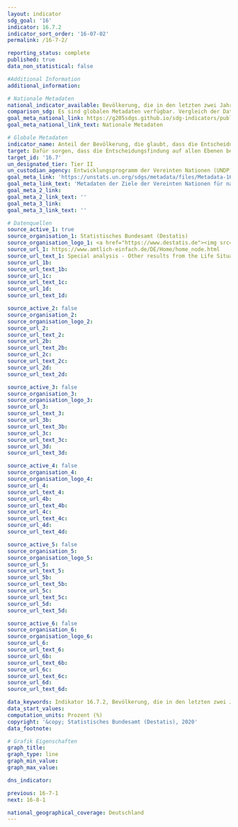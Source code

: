 ```yaml
---
layout: indicator
sdg_goal: '16'
indicator: 16.7.2
indicator_sort_order: '16-07-02'
permalink: /16-7-2/

reporting_status: complete
published: true
data_non_statistical: false

#Additional Information
additional_information: 

# Nationale Metadaten
national_indicator_available: Bevölkerung, die in den letzten zwei Jahren ihre Erfahrungen mit öffentlichen Einrichtungen als diskriminierungsfrei erachtet
comparison_sdg: Es sind globalen Metadaten verfügbar. Vergleich der Datenreihe mit den Metadaten folgt
goal_meta_national_link: https://g205sdgs.github.io/sdg-indicators/public/MetaDe/16.7.2.pdf
goal_meta_national_link_text: Nationale Metadaten

# Globale Metadaten
indicator_name: Anteil der Bevölkerung, die glaubt, dass die Entscheidungsfindung inklusiv und bedarfsgesteuert ist, nach Geschlecht, Alter, Behinderung und Bevölkerungsgruppe
target: Dafür sorgen, dass die Entscheidungsfindung auf allen Ebenen bedarfsorientiert, inklusiv, partizipatorisch und repräsentativ ist
target_id: '16.7'
un_designated_tier: Tier II
un_custodian_agency: Entwicklungsprogramm der Vereinten Nationen (UNDP)
goal_meta_link: 'https://unstats.un.org/sdgs/metadata/files/Metadata-16-07-02.pdf'
goal_meta_link_text: 'Metadaten der Ziele der Vereinten Nationen für nachhaltige Entwicklung'
goal_meta_2_link: 
goal_meta_2_link_text: ''
goal_meta_3_link: 
goal_meta_3_link_text: ''

# Datenquellen
source_active_1: true
source_organisation_1: Statistisches Bundesamt (Destatis)
source_organisation_logo_1: <a href="https://www.destatis.de"><img src="https://g205sdgs.github.io/sdg-indicators/public/logos/destatis.png" alt="Logo destatis" /></a>
source_url_1: https://www.amtlich-einfach.de/DE/Home/home_node.html
source_url_text_1: Special analysis - Other results from the Life Situation Survey
source_url_1b: 
source_url_text_1b: 
source_url_1c: 
source_url_text_1c: 
source_url_1d: 
source_url_text_1d: 

source_active_2: false
source_organisation_2: 
source_organisation_logo_2: 
source_url_2: 
source_url_text_2: 
source_url_2b: 
source_url_text_2b: 
source_url_2c: 
source_url_text_2c: 
source_url_2d: 
source_url_text_2d: 

source_active_3: false
source_organisation_3: 
source_organisation_logo_3: 
source_url_3: 
source_url_text_3: 
source_url_3b: 
source_url_text_3b: 
source_url_3c: 
source_url_text_3c: 
source_url_3d: 
source_url_text_3d: 

source_active_4: false
source_organisation_4: 
source_organisation_logo_4: 
source_url_4: 
source_url_text_4: 
source_url_4b: 
source_url_text_4b: 
source_url_4c: 
source_url_text_4c: 
source_url_4d: 
source_url_text_4d: 

source_active_5: false
source_organisation_5: 
source_organisation_logo_5: 
source_url_5: 
source_url_text_5: 
source_url_5b: 
source_url_text_5b: 
source_url_5c: 
source_url_text_5c: 
source_url_5d: 
source_url_text_5d: 

source_active_6: false
source_organisation_6: 
source_organisation_logo_6: 
source_url_6: 
source_url_text_6: 
source_url_6b: 
source_url_text_6b: 
source_url_6c: 
source_url_text_6c: 
source_url_6d: 
source_url_text_6d: 

data_keywords: Indikator 16.7.2, Bevölkerung, die in den letzten zwei Jahren ihre Erfahrungen mit öffentlichen Einrichtungen als diskriminierungsfrei erachtet, Entwicklungsprogramm der Vereinten Nationen (UNDP)
data_start_values:
computation_units: Prozent (%)
copyright: '&copy; Statistisches Bundesamt (Destatis), 2020'
data_footnote: 

# Grafik Eigenschaften
graph_title: 
graph_type: line
graph_min_value: 
graph_max_value: 

dns_indicator: 

previous: 16-7-1
next: 16-8-1

national_geographical_coverage: Deutschland
---
```


